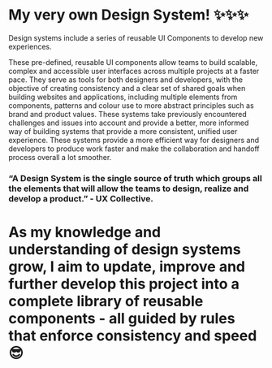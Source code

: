 # My very own Design System! ✨✨✨

Design systems include a series of reusable UI Components to develop new experiences.

These pre-defined, reusable UI components allow teams to build scalable, complex and accessible user interfaces across multiple projects at a faster pace. They serve as tools for both designers and developers, with the objective of creating consistency and a clear set of shared goals when building websites and applications, including multiple elements from components, patterns and colour use to more abstract principles such as brand and product values. These systems take previously encountered challenges and issues into account and provide a better, more informed way of building systems that provide a more consistent, unified user experience. These systems provide a more efficient way for designers and developers to produce work faster and make the collaboration and handoff process overall a lot smoother.

### “A Design System is the single source of truth which groups all the elements that will allow the teams to design, realize and develop a product.” - UX Collective.

# As my knowledge and understanding of design systems grow, I aim to update, improve and further develop this project into a complete library of reusable components - all guided by rules that enforce consistency and speed 😎
